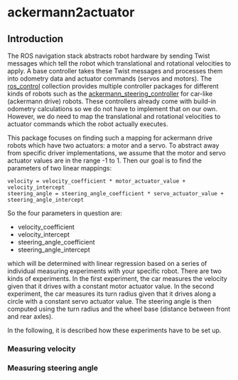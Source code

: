# ackermann2actuator

## Introduction

The ROS navigation stack abstracts robot hardware by sending Twist messages which tell the robot which translational and rotational velocities to apply.
A base controller takes these Twist messages and processes them into odometry data and actuator commands (servos and motors).
The [ros_control](http://wiki.ros.org/ros_control) collection provides multiple controller packages for different kinds of robots such as the [ackermann_steering_controller](http://wiki.ros.org/ackermann_steering_controller) for car-like (ackermann drive) robots. 
These controllers already come with build-in odometry calculations so we do not have to implement that on our own.
However, we do need to map the translational and rotational velocities to actuator commands which the robot actually executes.

This package focuses on finding such a mapping for ackermann drive robots which have two actuators: a motor and a servo.
To abstract away from specific driver implementations, we assume that the motor and servo actuator values are in the range -1 to 1.
Then our goal is to find the parameters of two linear mappings:

    velocity = velocity_coefficient * motor_actuator_value + velocity_intercept
    steering_angle = steering_angle_coefficient * servo_actuator_value + steering_angle_intercept

So the four parameters in question are:

* velocity_coefficient
* velocity_intercept
* steering_angle_coefficient
* steering_angle_intercept
  
which will be determined with linear regression based on a series of individual measuring experiments with your specific robot.
There are two kinds of experiments.
In the first experiment, the car measures the velocity given that it drives with a constant motor actuator value.
In the second experiment, the car measures its turn radius given that it drives along a circle with a constant servo actuator value.
The steering angle is then computed using the turn radius and the wheel base (distance between front and rear axles).

In the following, it is described how these experiments have to be set up.

### Measuring velocity

### Measuring steering angle
